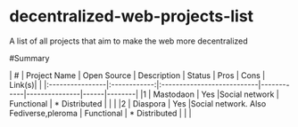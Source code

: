 # decentralized-web-projects-list
A list of all projects that aim to make the web more decentralized

#Summary

| # |   Project Name  |  Open Source |  Description               | Status     |  Pros         | Cons | Link(s)|
|   |:----------------|:------------:|:---------------------------|------------|---------------|------|--------|
|1  | Mastodaon       | Yes          |Social network              | Functional | * Distributed |      |        |
|2  | Diaspora        | Yes          |Social network. Also Fediverse,pleroma              | Functional | * Distributed |      |        |

